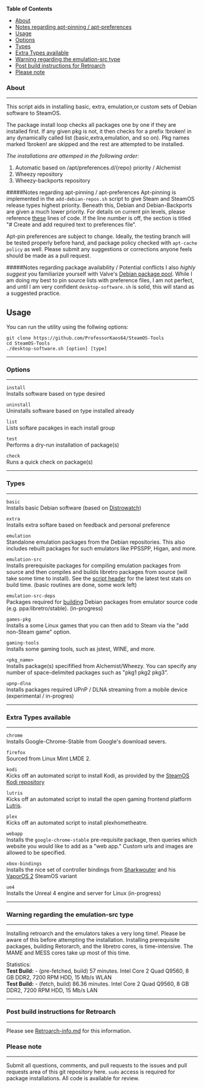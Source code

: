 <!-- START doctoc generated TOC please keep comment here to allow auto update -->
<!-- DON'T EDIT THIS SECTION, INSTEAD RE-RUN doctoc TO UPDATE -->
**Table of Contents**

- [About](#about)
- [Notes regarding apt-pinning / apt-preferences](#notes-regarding-apt-pinning--apt-preferences)
- [Usage](#usage)
- [Options](#options)
- [Types](#types)
- [Extra Types available](#extra-types-available)
- [Warning regarding the emulation-src type](#warning-regarding-the-emulation-src-type)
- [Post build instructions for Retroarch](#post-build-instructions-for-retroarch)
- [Please note](#please-note)

<!-- END doctoc generated TOC please keep comment here to allow auto update -->

### About
***
This script aids in installing basic, extra, emulation,or custom 
sets of Debian software to SteamOS. 

The package install loop checks all packages one by one if they are installed first. 
If any given pkg is not, it then checks for a prefix !broken! in any dynamically called list
(basic,extra,emulation, and so on). Pkg names marked !broken! are skipped and the rest are attempted to be installed. 

*The installations are attemped in the following order:*

1. Automatic based on /apt/preferences.d/{repo} priority / Alchemist
2. Wheezy repository
3. Wheezy-backports repository

#####Notes regarding apt-pinning / apt-preferences 
Apt-pinning is implemented in the `add-debian-repos.sh` script to give Steam and SteamOS release types highest priority. Beneath this, Debian and Debian-Backports are given a much lower priority. For details on current pin levels, please reference [these](https://github.com/ProfessorKaos64/SteamOS-Tools/blob/master/add-debian-repos.sh#L111) lines of code. If the line number is off, the section is titled "# Create and add required text to preferences file". 

Apt-pin preferences are subject to change. Ideally, the testing branch will be tested properly before hand, and package policy checked with `apt-cache policy` as well. Please submit any suggestions or corrections anyone feels should be made as a pull request. 

#####Notes regarding package availability / Potential conflicts
I also *highly suggest* you familiarize yourself with Valve's [Debian package pool](http://repo.steampowered.com/steamos/pool). While I am doing my best to pin source lists with preference files, I am not perfect, and until I am very confident `desktop-software.sh` is solid, this will stand as a suggested practice.

## Usage

You can run the utility using the follwing options:

```
git clone https://github.com/ProfessorKaos64/SteamOS-Tools
cd SteamOS-Tools
./desktop-software.sh [option] [type]
```

***
### Options
***
`install`     
Installs software based on type desired 

`uninstall`     
Uninstalls software based on type installed already  

`list`     
Lists softare pacakges in each install group  

`test`       
Performs a dry-run installation of package(s) 

`check`         
Runs a quick check on package(s)  

***
### Types
***
`basic`    
Installs basic Debian software (based on [Distrowatch](http://distrowatch.com/table.php?distribution=debian))  

`extra`  
Installs extra softare based on feedback and personal preference  

`emulation`          
Standalone emulation packages from the Debian repositories. This also includes rebuilt packages for such emulators like PPSSPP, Higan, and more.  

`emulation-src`  
Installs prerequisite packages for compiling emulation packages from source and then compiles and builds libretro packages from source (will take some time to install). See the [script header](https://github.com/ProfessorKaos64/SteamOS-Tools/blob/master/scriptmodules/emu-from-source.shinc) for the latest test stats on build time.  (basic routines are done, some work left)     

`emulation-src-deps`            
Packages required for [building](https://wiki.debian.org/CreatePackageFromPPA) Debian packages from emulator source code (e.g. ppa:libretro/stable). (in-progress) 

`games-pkg`           
Installs a some Linux games that you can then add to Steam via the "add non-Steam game" option.

`gaming-tools`         
Installs some gaming tools, such as jstest, WINE, and more.

`<pkg_name>`     
Installs package(s) specifified from Alchemist/Wheezy. You can specify any number of space-delimited packages such as "pkg1 pkg2 pkg3".  

`upnp-dlna`            
Installs packages required UPnP / DLNA streaming from a mobile device (experimental / in-progres)   

***
### Extra Types available
***

`chrome`      
Installs Google-Chrome-Stable from Google's download severs.

`firefox`      
Sourced from Linux Mint LMDE 2.

`kodi`      
Kicks off an automated script to install Kodi, as provided by the [SteamOS Kodi repository](http://forum.kodi.tv/showthread.php?tid=197422)  

`lutris`      
Kicks off an automated script to install the open gaming frontend platform [Lutris](https://lutris.net/). 

`plex`      
Kicks off an automated script to install plexhometheatre. 

`webapp`      
Installs the `google-chrome-stable` pre-requisite package, then queries which website you would like to add as a "web app." Custom urls and images are allowed to be specified.

`xbox-bindings`      
Installs the nice set of controller bindings from [Sharkwouter](https://github.com/sharkwouter) and his [VaporOS 2](https://steamcommunity.com/groups/steamuniverse/discussions/1/612823460253620427/) SteamOS variant

`ue4`  
Installs the Unreal 4 engine and server for Linux (in-progress)

***
### Warning regarding the emulation-src type
***
Installing retroarch and the emulators takes a very long time!. Please be aware of this before attempting the installation. Installing prerequisite packages, building Retorarch, and the libretro cores, is time-intensive. The MAME and MESS cores take up most of this time.

Statistics:    
**Test Build:** - (pre-fetched, build) 57 minutes. Intel Core 2 Quad Q9560, 8 GB DDR2, 7200 RPM HDD, 15 Mb/s WLAN  
**Test Build:** - (fetch, build) 86.36 minutes. Intel Core 2 Quad Q9560, 8 GB DDR2, 7200 RPM HDD, 15 Mb/s LAN

***
### Post build instructions for Retroarch
***

Please see [Retroarch-info.md](https://github.com/ProfessorKaos64/SteamOS-Tools/edit/testing/docs/retroarch-info.md) for this information.

### Please note
***

Submit all questions, comments, and pull requests to the issues and pull requests area of this git repository here. `sudo` access is required for package installations. All code is available for review.
